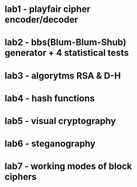 # lab1 - playfair cipher encoder/decoder
# lab2 - bbs(Blum-Blum-Shub) generator + 4 statistical tests
# lab3 - algorytms RSA & D-H
# lab4 - hash functions
# lab5 - visual cryptography
# lab6 - steganography
# lab7 - working modes of block ciphers